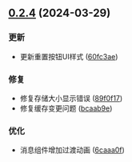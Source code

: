 ## [0.2.4](https://github.com/kaze-k/bilibili-bangumi/compare/v0.2.3...v0.2.4) (2024-03-29)


### 更新

* 更新重置按钮UI样式 ([60fc3ae](https://github.com/kaze-k/bilibili-bangumi/commit/60fc3aeb1d17a17ce05d562aa4b1176f20d7bf49))


### 修复

* 修复存储大小显示错误 ([89f0f17](https://github.com/kaze-k/bilibili-bangumi/commit/89f0f17b2bfbd48a12b1b693785235e3294ead4d))
* 修复缓存变更问题 ([bcaab9e](https://github.com/kaze-k/bilibili-bangumi/commit/bcaab9e623cf5b5e4db42b3e7ce54e05a3a866b5))


### 优化

* 消息组件增加过渡动画 ([6caaa0f](https://github.com/kaze-k/bilibili-bangumi/commit/6caaa0fb394682f44e43675e084382f2e08cb1b1))



